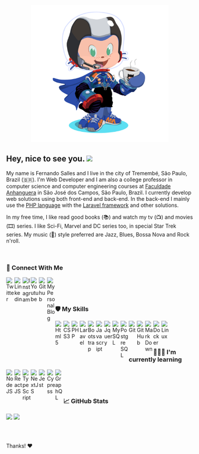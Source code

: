 <p align="center">
<img src="https://github.com/fsclaro/fsclaro/blob/dc7dd0574929ac28b8de80fb8d7428b5cd348538/My%20Octocat.png" height="370px"/>
</p>

<h2> Hey, nice to see you. <img src="https://github.com/fsclaro/fsclaro/blob/master/wave.gif" width="28px"></h2>

My name is Fernando Salles and I live in the city of Tremembé, São Paulo, Brazil (🇧🇷). I'm Web Developer and I am also a college professor in computer science and computer engineering courses at [Faculdade Anhanguera](https://www.anhanguera.com) in São José dos Campos, São Paulo, Brazil. I currently develop web solutions using both front-end and back-end. In the back-end I mainly use the [PHP language](https://www.php.net) with the [Laravel framework](https://www.laravel.com) and other solutions. 

In my free time, I like read good books (📚) and watch my tv (📺) and movies (🎞️) series. I like Sci-Fi, Marvel and DC series too, in special Star Trek series. My music (🎵) style preferred are Jazz, Blues, Bossa Nova and Rock n'roll.


</br>


### 🔗 Connect With Me
[<img align="left" alt="Twitter" width="22px" src="https://cdn.jsdelivr.net/npm/simple-icons@5.4.0/icons/twitter.svg"/>][twitter]
[<img align="left" alt="Linkedin" width="22px" src="https://cdn.jsdelivr.net/npm/simple-icons@5.4.0/icons/linkedin.svg"/>][linkedin]
[<img align="left" alt="Instagram" width="22px" src="https://cdn.jsdelivr.net/npm/simple-icons@5.4.0/icons/instagram.svg"/>][instagram]
[<img align="left" alt="Youtube" width="22px" src="https://cdn.jsdelivr.net/npm/simple-icons@5.4.0/icons/youtube.svg"/>][youtube]
[<img align="left" alt="Github" width="22px" src="https://cdn.jsdelivr.net/npm/simple-icons@5.4.0/icons/github.svg"/>][github]
[<img align="left" alt="My Personal Blog" width="22px" src="https://cdn.jsdelivr.net/npm/simple-icons@5.4.0/icons/workplace.svg"/>][blog]


</br></br></br>


### 🛡️ My Skills

<img align="left" alt="Html5" width="22px" src="https://cdn.jsdelivr.net/npm/simple-icons@5.4.0/icons/html5.svg" stype="--color_fill: blue"/>
<img align="left" alt="CSS3" width="22px" src="https://cdn.jsdelivr.net/npm/simple-icons@5.4.0/icons/css3.svg"/>
<img align="left" alt="PHP" width="22px" src="https://cdn.jsdelivr.net/npm/simple-icons@5.4.0/icons/php.svg"/>
<img align="left" alt="Laravel" width="22px" src="https://cdn.jsdelivr.net/npm/simple-icons@5.4.0/icons/laravel.svg"/>
<img align="left" alt="Bootstrap" width="22px" src="https://cdn.jsdelivr.net/npm/simple-icons@5.4.0/icons/bootstrap.svg"/>
<img align="left" alt="Javascript" width="22px" src="https://cdn.jsdelivr.net/npm/simple-icons@5.4.0/icons/javascript.svg"/>
<img align="left" alt="Jquery" width="22px" src="https://cdn.jsdelivr.net/npm/simple-icons@5.4.0/icons/jquery.svg"/>
<img align="left" alt="MySQL" width="22px" src="https://cdn.jsdelivr.net/npm/simple-icons@5.4.0/icons/mysql.svg"/>
<img align="left" alt="PostgreSQL" width="22px" src="https://cdn.jsdelivr.net/npm/simple-icons@5.4.0/icons/postgresql.svg"/>
<img align="left" alt="Git" width="22px" src="https://cdn.jsdelivr.net/npm/simple-icons@5.4.0/icons/git.svg"/>
<img align="left" alt="GitHub" width="22px" src="https://cdn.jsdelivr.net/npm/simple-icons@5.4.0/icons/github.svg"/>
<img align="left" alt="MarkDown" width="22px" src="https://cdn.jsdelivr.net/npm/simple-icons@5.4.0/icons/markdown.svg"/>
<img align="left" alt="Docker" width="22px" src="https://cdn.jsdelivr.net/npm/simple-icons@5.4.0/icons/docker.svg"/>
<img align="left" alt="Linux" width="22px" src="https://cdn.jsdelivr.net/npm/simple-icons@5.4.0/icons/linux.svg"/>


</br></br></br>


### 🧑🏻‍💻 I'm currently learning
<img align="left" alt="NodeJS" width="22px" src="https://cdn.jsdelivr.net/npm/simple-icons@5.4.0/icons/nodedotjs.svg"/>
<img align="left" alt="ReactJS" width="22px" src="https://cdn.jsdelivr.net/npm/simple-icons@5.4.0/icons/react.svg"/>
<img align="left" alt="TypeScript" width="22px" src="https://cdn.jsdelivr.net/npm/simple-icons@5.4.0/icons/typescript.svg"/>
<img align="left" alt="NextJS" width="22px" src="https://cdn.jsdelivr.net/npm/simple-icons@5.4.0/icons/nextdotjs.svg"/>
<img align="left" alt="Jest" width="22px" src="https://cdn.jsdelivr.net/npm/simple-icons@5.4.0/icons/jest.svg"/>
<img align="left" alt="Cypress" width="22px" src="https://cdn.jsdelivr.net/npm/simple-icons@5.4.0/icons/cypress.svg"/>
<img align="left" alt="GraphQL" width="22px" src="https://cdn.jsdelivr.net/npm/simple-icons@5.4.0/icons/graphql.svg"/>


</br></br></br>


### :chart_with_upwards_trend: GitHub Stats
<p align="left">
<img align="center" src="https://github-readme-stats.vercel.app/api?username=fsclaro&show_icons=true&include_all_commits&count_private=true&theme=default" />
<img align="center" src="https://github-readme-stats.vercel.app/api/top-langs/?username=fsclaro&layout=compact&theme=default&langs_count=8" />
</p>


</br></br>

Thanks! :heart:

[twitter]: https://www.twitter.com/fsclaro
[linkedin]: https://www.linkedin.com/in/nandosalles
[github]: https://www.github.com/fsclaro
[instagram]: https://www.instagram.com/nando.claro
[youtube]: https://www.youtube.com/c/NandoSalles
[blog]: https://nandosalles.com.br
